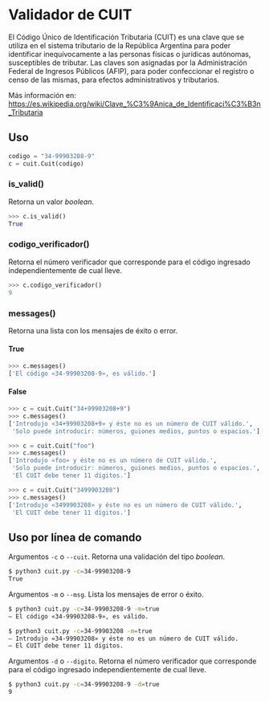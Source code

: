 # Validador de CUIT

El Código Único de Identificación Tributaria (CUIT) es una clave que se
utiliza en el sistema tributario de la República Argentina para poder
identificar inequívocamente a las personas físicas o jurídicas autónomas,
susceptibles de tributar. Las claves son asignadas por la Administración
Federal de Ingresos Públicos (AFIP), para poder confeccionar el registro
o censo de las mismas, para efectos administrativos y tributarios.

Más información en: https://es.wikipedia.org/wiki/Clave_%C3%9Anica_de_Identificaci%C3%B3n_Tributaria


## Uso

```python
codigo = "34-99903208-9"
c = cuit.Cuit(codigo)
```

### is_valid()

Retorna un valor _boolean_.

```python
>>> c.is_valid()
True
```

### codigo_verificador()

Retorna el número verificador que corresponde para el código ingresado 
independientemente de cual lleve.

```python
>>> c.codigo_verificador()
9
```

### messages()

Retorna una lista con los mensajes de éxito o error.

#### True

```python
>>> c.messages()
['El código «34-99903208-9», es válido.']
```

#### False

```python
>>> c = cuit.Cuit("34+99903208+9")
>>> c.messages()
['Introdujo «34+99903208+9» y éste no es un número de CUIT válido.',
 'Solo puede introducir: números, guiones medios, puntos o espacios.']
```

```python
>>> c = cuit.Cuit("foo")
>>> c.messages()
['Introdujo «foo» y éste no es un número de CUIT válido.',
 'Solo puede introducir: números, guiones medios, puntos o espacios.',
 'El CUIT debe tener 11 dígitos.']
```

```python
>>> c = cuit.Cuit("3499903208")
>>> c.messages()
['Introdujo «3499903208» y éste no es un número de CUIT válido.',
 'El CUIT debe tener 11 dígitos.']
```


## Uso por línea de comando

Argumentos `-c` o `--cuit`. Retorna una validación del tipo _boolean_.

```bash
$ python3 cuit.py -c=34-99903208-9
True
```

Argumentos `-m` o `--msg`. Lista los mensajes de error o éxito.

```bash
$ python3 cuit.py -c=34-99903208-9 -m=true
— El código «34-99903208-9», es válido.
```

```bash
$ python3 cuit.py -c=34-99903208 -m=true
— Introdujo «34-99903208» y éste no es un número de CUIT válido.
— El CUIT debe tener 11 dígitos.
```

Argumentos `-d` o `--digito`. Retorna el número verificador que 
corresponde para el código ingresado independientemente de cual lleve.

```bash
$ python3 cuit.py -c=34-99903208-9 -d=true
9
```




